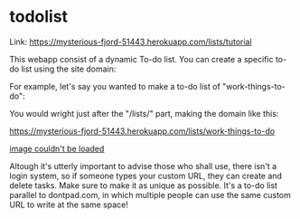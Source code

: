 # todolist

Link: https://mysterious-fjord-51443.herokuapp.com/lists/tutorial

This webapp consist of a dynamic To-do list. You can create a specific to-do list using the site domain:

For example, let's say you wanted to make a to-do list of "work-things-to-do":

You would wright just after the "/lists/" part, making the domain like this:

https://mysterious-fjord-51443.herokuapp.com/lists/work-things-to-do

[image couldn't be loaded](assets/todolistdoc.png)


Altough it's utterly important to advise those who shall use, there isn't a login system, so if someone types your custom URL, they can create and delete tasks. Make sure to make it as unique as possible. It's a to-do list parallel to dontpad.com, in which multiple people can use the same custom URL to write at the same space! 



